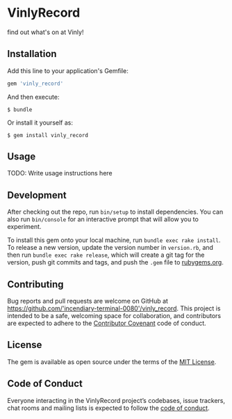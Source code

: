 # VinlyRecord

find out what's on at Vinly!


## Installation

Add this line to your application's Gemfile:

```ruby
gem 'vinly_record'
```

And then execute:

    $ bundle

Or install it yourself as:

    $ gem install vinly_record

## Usage

TODO: Write usage instructions here

## Development

After checking out the repo, run `bin/setup` to install dependencies. You can also run `bin/console` for an interactive prompt that will allow you to experiment.

To install this gem onto your local machine, run `bundle exec rake install`. To release a new version, update the version number in `version.rb`, and then run `bundle exec rake release`, which will create a git tag for the version, push git commits and tags, and push the `.gem` file to [rubygems.org](https://rubygems.org).

## Contributing

Bug reports and pull requests are welcome on GitHub at https://github.com/'incendiary-terminal-0080'/vinly_record. This project is intended to be a safe, welcoming space for collaboration, and contributors are expected to adhere to the [Contributor Covenant](http://contributor-covenant.org) code of conduct.

## License

The gem is available as open source under the terms of the [MIT License](https://opensource.org/licenses/MIT).

## Code of Conduct

Everyone interacting in the VinlyRecord project’s codebases, issue trackers, chat rooms and mailing lists is expected to follow the [code of conduct](https://github.com/'incendiary-terminal-0080'/vinly_record/blob/master/CODE_OF_CONDUCT.md).
